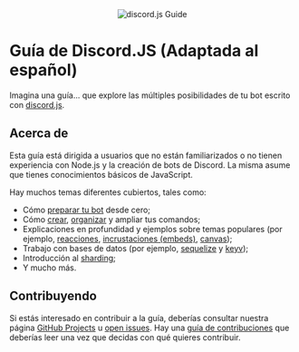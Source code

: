 <div align="center">
	<img src="guide/images/branding/banner-blurple-small.png" title="discord.js Guide" alt="discord.js Guide" />
</div>

# Guía de Discord.JS (Adaptada al español)

Imagina una guía... que explore las múltiples posibilidades de tu bot escrito con [discord.js](https://github.com/discordjs/discord.js).

## Acerca de

Esta guía está dirigida a usuarios que no están familiarizados o no tienen experiencia con Node.js y la creación de bots de Discord. La misma asume que tienes conocimientos básicos de JavaScript.

Hay muchos temas diferentes cubiertos, tales como:

- Cómo [preparar tu bot](https://discordjs.guide/preparations/) desde cero;
- Cómo [crear](https://discordjs.guide/creating-your-bot/), [organizar](https://discordjs.guide/creating-your-bot/command-handling.html) y ampliar tus comandos;
- Explicaciones en profundidad y ejemplos sobre temas populares (por ejemplo, [reacciones](https://discordjs.guide/popular-topics/reactions.html), [incrustaciones (embeds)](https://discordjs.guide/popular-topics/embeds.html), [canvas](https://discordjs.guide/popular-topics/canvas.html));
- Trabajo con bases de datos (por ejemplo, [sequelize](https://discordjs.guide/sequelize/) y [keyv](https://discordjs.guide/keyv/));
- Introducción al [sharding](https://discordjs.guide/sharding/);
- Y mucho más.

## Contribuyendo

Si estás interesado en contribuir a la guía, deberías consultar nuestra página [GitHub Projects](https://github.com/discordjs/guide/projects) u [open issues](https://github.com/discordjs/guide/issues). Hay una [guía de contribuciones](https://github.com/discordjs/guide/blob/main/CONTRIBUTING.md) que deberías leer una vez que decidas con qué quieres contribuir.

